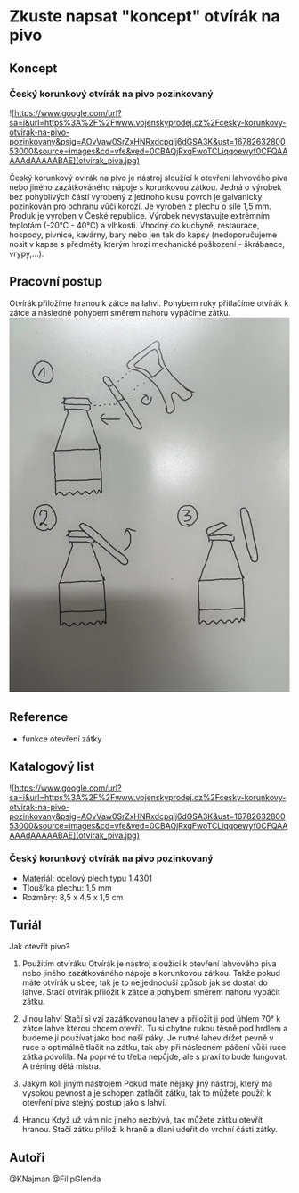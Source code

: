 # Zkuste napsat "koncept" otvírák na pivo

## Koncept
### Český korunkový otvírák na pivo pozinkovaný
![https://www.google.com/url?sa=i&url=https%3A%2F%2Fwww.vojenskyprodej.cz%2Fcesky-korunkovy-otvirak-na-pivo-pozinkovany&psig=AOvVaw0SrZxHNRxdcpqlj6dGSA3K&ust=1678263280053000&source=images&cd=vfe&ved=0CBAQjRxqFwoTCLiqqoewyf0CFQAAAAAdAAAAABAE](otvirak_piva.jpg)

Český korunkový ovírák na pivo je nástroj sloužící k otevření lahvového piva nebo jiného zazátkováného nápoje s korunkovou zátkou.
Jedná o výrobek bez pohyblivých částí vyrobený z jednoho kusu povrch je galvanicky pozinkován pro ochranu vůči korozí.
Je vyroben z plechu o síle 1,5 mm. Produk je vyroben v České republice.
Výrobek nevystavujte extrémním teplotám (-20°C - 40°C) a vlhkosti.
Vhodný do kuchyně, restaurace, hospody, pivnice, kavárny, bary nebo jen tak do kapsy (nedoporučujeme nosit v kapse s předměty kterým hrozí mechanické poškození - škrábance, vrypy,...).

## Pracovní postup
Otvírák přiložíme hranou k zátce na lahvi. Pohybem ruky přitlačíme otvírák k zátce a následně pohybem směrem nahoru vypáčíme zátku.
![](pracovni_postup.jpg)

## Reference
- funkce otevření zátky 

## Katalogový list
![https://www.google.com/url?sa=i&url=https%3A%2F%2Fwww.vojenskyprodej.cz%2Fcesky-korunkovy-otvirak-na-pivo-pozinkovany&psig=AOvVaw0SrZxHNRxdcpqlj6dGSA3K&ust=1678263280053000&source=images&cd=vfe&ved=0CBAQjRxqFwoTCLiqqoewyf0CFQAAAAAdAAAAABAE](otvirak_piva.jpg)

### Český korunkový otvírák na pivo pozinkovaný
- Materiál: ocelový plech typu 1.4301
- Tloušťka plechu: 1,5 mm
- Rozměry: 8,5 x 4,5 x 1,5 cm

## Turiál
Jak otevřít pivo?
1. Použitím otvíráku
   Otvírák je nástroj sloužící k otevření lahvového piva nebo jiného zazátkováného nápoje s korunkovou zátkou. Takže pokud máte otvírák u sbee, tak je to nejjednoduší způsob jak se dostat do lahve. Stačí otvírák přiložit k zátce a pohybem směrem nahoru vypáčit zátku.

2. Jinou lahví
   Stačí si vzí zazátkovanou lahev a přiložit ji pod úhlem 70° k zátce lahve kterou chcem otevřít. Tu si chytne rukou těsně pod hrdlem a budeme ji používat jako bod naší páky. Je nutné lahev držet pevně v ruce a optimálně tlačit na zátku, tak aby při následném páčení vůči ruce zátka povolila. Na poprvé to třeba nepůjde, ale s praxí to bude fungovat. A tréning dělá mistra.

3. Jakým koli jiným nástrojem
    Pokud máte nějaký jiný nástroj, který má vysokou pevnost a je schopen zatlačit zátku, tak to můžete použít k otevření piva stejný postup jako s lahví. 

4. Hranou
   Když už vám nic jiného nezbývá, tak můžete zátku otevřít hranou. Stačí zátku přiloži k hraně a dlaní udeřit do vrchní části zátky.


## Autoři
@KNajman @FilipGlenda
